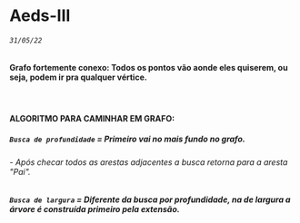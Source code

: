 # Aeds-III

###### `31/05/22`

#### Grafo fortemente conexo: Todos os pontos vão aonde eles quiserem, ou seja, podem ir pra qualquer vértice.

</br>

#### ALGORITMO PARA CAMINHAR EM GRAFO:
##### `Busca de profundidade` = Primeiro vai no mais fundo no grafo.
###### - Após checar todos as arestas adjacentes a busca retorna para a aresta "Pai".
##### `Busca de largura` = Diferente da busca por profundidade, na de largura a árvore é construída primeiro pela extensão.
